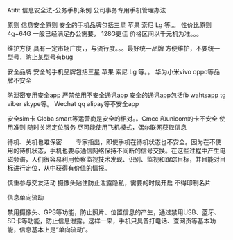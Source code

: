 Atitit  信息安全法-公务手机条例 公司事务专用手机管理办法

原则
信息安全原则
安全的手机品牌包括三星  苹果  索尼 Lg 等。。
性价比原则
4g+64G 一般已经满足办公需要，  128G更佳
价格区间以千元机为准。。。

维护方便
具有一定市场广度，，与流行度。。。最好统一品牌 方便维护，不要统一型号，防止某型号有bug

安全品牌
安全的手机品牌包括三星  苹果  索尼 Lg 等。。
华为小米vivo oppo等品牌不安全

防泄密专用安全app 严禁使用不安全通讯app
安全的通讯app包括fb wahtsapp tg viber skype等。
Wechat qq alipay等不安全app

安全sim卡
Globa smart等运营商是安全的相对。。Cmcc 和unicom的卡不安全
使用准则
随时关闭定位服务
尽可能使用飞机模式，偶尔联网获取信息

待机、关机也难保密
　　专家指出，即使手机在待机状态也不安全。因为在不使用的待机状态，手机也要与通信网络保持不间断的信号交换。在这些过程中产生电磁频谱，人们很容易利用侦察监视技术发现、识别、监视和跟踪目标，并且能对目标进行定位，从中获得有价值的情报。

慎重参与交友活动
摄像头贴住防止泄露隐私，需要的时候开启
不得印制名片



信息单向流动

禁用摄像头、GPS等功能，防止照片、位置信息的产生，通过禁用USB、蓝牙、SD卡等功能，防止信息泄露。这样一来，手机只具备打电话、查网页等基本功能，信息基本上是“单向流动”。
